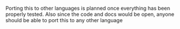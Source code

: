 Porting this to other languages is planned once everything has been properly tested. Also since the code and docs would be open, anyone should be able to port this to
any other language